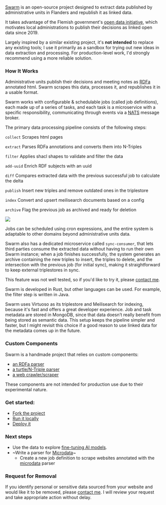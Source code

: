 [Swarm](https://swarm.bittich.be) is an open-source project designed to extract data published by administrative units in Flanders and republish it as linked data.

It takes advantage of the Flemish government's [open data initiative](https://www.vlaanderen.be/agentschap-binnenlands-bestuur/blikvangers/lokale-besluiten-als-gelinkte-open-data), which motivates local administrations to publish their decisions as linked open data since 2019.

Largely inspired by a similar existing project, it's **not intended** to replace any existing tools; I use it primarily as a sandbox for trying out new ideas in data extraction and processing. For production-level work, I'd strongly recommend using a more reliable solution.

### How It Works

Administrative units publish their decisions and meeting notes as [RDFa](https://fr.wikipedia.org/wiki/RDFa) annotated html. Swarm scrapes this data, processes it, and republishes it in a usable format.

Swarm works with configurable & schedulable jobs (called job definitions), each made up of a series of tasks, and each task is a microservice with a specific responsibility, communicating through events via a [NATS](https://nats.io/) message broker.

The primary data processing pipeline consists of the following steps:

`collect` Scrapes html pages

`extract` Parses RDFa annotations and converts them into N-Triples

`filter` Applies shacl shapes to validate and filter the data

`add-uuid` Enrich RDF subjects with an uuid

`diff` Compares extracted data with the previous successful job to calculate the delta

`publish` Insert new triples and remove outdated ones in the triplestore

`index` Convert and upsert meilisearch documents based on a config

`archive` Flag the previous job as archived and ready for deletion

![](/pages/home/diagram.png)

Jobs can be scheduled using cron expressions, and the entire system is adaptable to other domains beyond administrative units data.

Swarm also has a dedicated microservice called `sync-consumer`, that lets third parties consume the extracted data without having to run their own Swarm instance; when a job finishes successfully, the system generates an archive containing the new triples to insert, the triples to delete, and the intersection with the previous job (for initial sync), making it straightforward to keep external triplestores in sync.

This feature was not well tested, so if you'd like to try it, please [contact me](/about).

Swarm is developed in Rust, but other languages can be used. For example, the filter step is written in Java.

Swarm uses Virtuoso as its triplestore and Meilisearch for indexing, because it's fast and offers a great developer experience. Job and task metadata are stored in MongoDB, since that data doesn’t really benefit from being stored as semantic data. This setup keeps the pipeline simpler and faster, but I might revisit this choice if a good reason to use linked data for the metadata comes up in the future.

### Custom Components

Swarm is a handmade project that relies on custom components:

- [an RDFa parser](https://github.com/nbittich/graph-rdfa-processor)
- [a turtle/N-Triple parser](https://github.com/nbittich/tortank)
- [a web crawler/scraper](https://github.com/nbittich/swarm/tree/master/crawler)

These components are not intended for production use due to their experimental nature.

### Get started:

- [Fork the project](https://github.com/nbittich/swarm)
- [Run it locally](https://github.com/nbittich/app-swarm)
- [Deploy it](https://github.com/nbittich/ansible-deployment)

### Next steps

- Use the data to explore [fine-tuning AI models](<https://en.wikipedia.org/wiki/Fine-tuning_(deep_learning)>).
- ~Write a parser for [Microdata](https://html.spec.whatwg.org/multipage/microdata.html)~
  - Create a new job definition to scrape websites annotated with the [microdata](https://github.com/nbittich/microdata) parser

### Request for Removal

If you identify personal or sensitive data sourced from your website and would like it to be removed, please [contact me](/about).
I will review your request and take appropriate action without delay.
